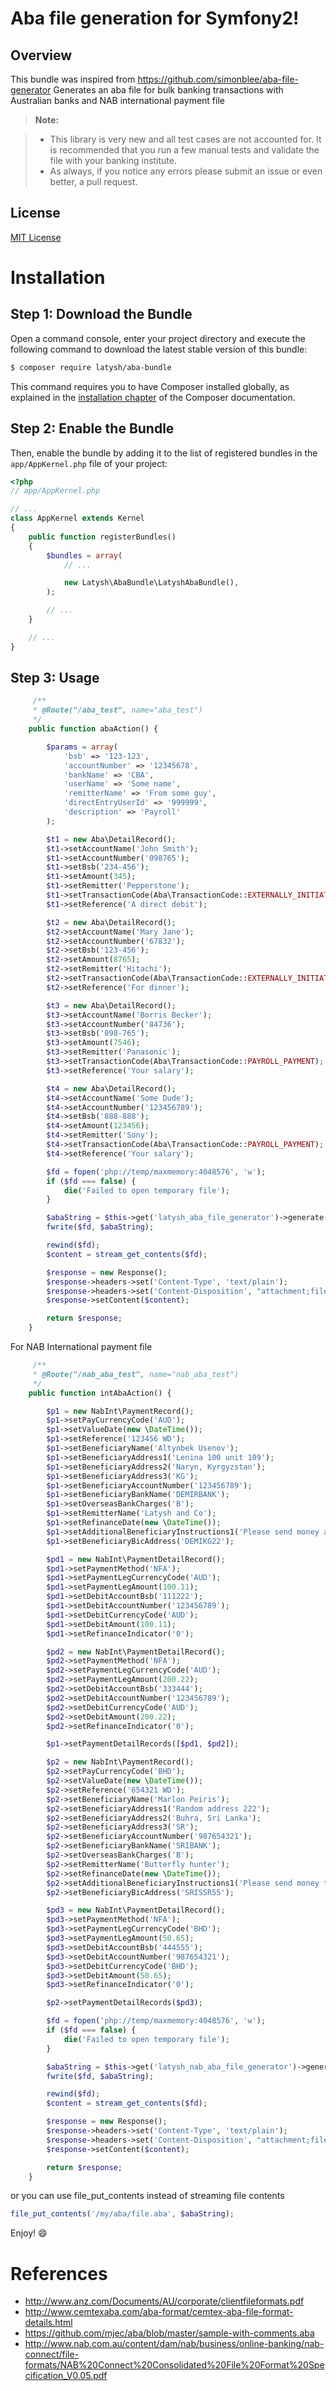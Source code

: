 Aba file generation for Symfony2!
===================

Overview
-------------

This bundle was inspired from https://github.com/simonblee/aba-file-generator
Generates an aba file for bulk banking transactions with Australian banks and NAB international payment file

> **Note:**

> - This library is very new and all test cases are not accounted for. It is recommended that you run a few manual tests and validate the file with your banking institute.
> - As always, if you notice any errors please submit an issue or even better, a pull request.

License
-------------
[MIT License](https://en.wikipedia.org/wiki/MIT_License)

Installation
============

Step 1: Download the Bundle
---------------------------

Open a command console, enter your project directory and execute the
following command to download the latest stable version of this bundle:

```bash
$ composer require latysh/aba-bundle
```

This command requires you to have Composer installed globally, as explained
in the [installation chapter](https://getcomposer.org/doc/00-intro.md)
of the Composer documentation.

Step 2: Enable the Bundle
-------------------------

Then, enable the bundle by adding it to the list of registered bundles
in the `app/AppKernel.php` file of your project:

```php
<?php
// app/AppKernel.php

// ...
class AppKernel extends Kernel
{
    public function registerBundles()
    {
        $bundles = array(
            // ...

            new Latysh\AbaBundle\LatyshAbaBundle(),
        );

        // ...
    }

    // ...
}
```

Step 3: Usage
-------------------------
```php
     /**
     * @Route("/aba_test", name="aba_test")
     */
    public function abaAction() {

        $params = array(
            'bsb' => '123-123',
            'accountNumber' => '12345678',
            'bankName' => 'CBA',
            'userName' => 'Some name',
            'remitterName' => 'From some guy',
            'directEntryUserId' => '999999',
            'description' => 'Payroll'
        );

        $t1 = new Aba\DetailRecord();
        $t1->setAccountName('John Smith');
        $t1->setAccountNumber('098765');
        $t1->setBsb('234-456');
        $t1->setAmount(345);
        $t1->setRemitter('Pepperstone');
        $t1->setTransactionCode(Aba\TransactionCode::EXTERNALLY_INITIATED_DEBIT);
        $t1->setReference('A direct debit');

        $t2 = new Aba\DetailRecord();
        $t2->setAccountName('Mary Jane');
        $t2->setAccountNumber('67832');
        $t2->setBsb('123-456');
        $t2->setAmount(8765);
        $t2->setRemitter('Hitachi');
        $t2->setTransactionCode(Aba\TransactionCode::EXTERNALLY_INITIATED_CREDIT);
        $t2->setReference('For dinner');

        $t3 = new Aba\DetailRecord();
        $t3->setAccountName('Borris Becker');
        $t3->setAccountNumber('84736');
        $t3->setBsb('098-765');
        $t3->setAmount(7546);
        $t3->setRemitter('Panasonic');
        $t3->setTransactionCode(Aba\TransactionCode::PAYROLL_PAYMENT);
        $t3->setReference('Your salary');

        $t4 = new Aba\DetailRecord();
        $t4->setAccountName('Some Dude');
        $t4->setAccountNumber('123456789');
        $t4->setBsb('888-888');
        $t4->setAmount(123456);
        $t4->setRemitter('Sony');
        $t4->setTransactionCode(Aba\TransactionCode::PAYROLL_PAYMENT);
        $t4->setReference('Your salary');

        $fd = fopen('php://temp/maxmemory:4048576', 'w');
        if ($fd === false) {
            die('Failed to open temporary file');
        }

        $abaString = $this->get('latysh_aba_file_generator')->generate($params, [$t1, $t2, $t3, $t4]); // $transaction could also be an array here
        fwrite($fd, $abaString);

        rewind($fd);
        $content = stream_get_contents($fd);

        $response = new Response();
        $response->headers->set('Content-Type', 'text/plain');
        $response->headers->set('Content-Disposition', "attachment;filename=test.aba");
        $response->setContent($content);

        return $response;
    }
```

For NAB International payment file

```php
     /**
     * @Route("/nab_aba_test", name="nab_aba_test")
     */
    public function intAbaAction() {

        $p1 = new NabInt\PaymentRecord();
        $p1->setPayCurrencyCode('AUD');
        $p1->setValueDate(new \DateTime());
        $p1->setReference('123456 WD');
        $p1->setBeneficiaryName('Altynbek Usenov');
        $p1->setBeneficiaryAddress1('Lenina 100 unit 109');
        $p1->setBeneficiaryAddress2('Naryn, Kyrgyzstan');
        $p1->setBeneficiaryAddress3('KG');
        $p1->setBeneficiaryAccountNumber('123456789');
        $p1->setBeneficiaryBankName('DEMIRBANK');
        $p1->setOverseasBankCharges('B');
        $p1->setRemitterName('Latysh and Co');
        $p1->setRefinanceDate(new \DateTime());
        $p1->setAdditionalBeneficiaryInstructions1('Please send money asap');
        $p1->setBeneficiaryBicAddress('DEMIKG22');

        $pd1 = new NabInt\PaymentDetailRecord();
        $pd1->setPaymentMethod('NFA');
        $pd1->setPaymentLegCurrencyCode('AUD');
        $pd1->setPaymentLegAmount(100.11);
        $pd1->setDebitAccountBsb('111222');
        $pd1->setDebitAccountNumber('123456789');
        $pd1->setDebitCurrencyCode('AUD');
        $pd1->setDebitAmount(100.11);
        $pd1->setRefinanceIndicator('0');

        $pd2 = new NabInt\PaymentDetailRecord();
        $pd2->setPaymentMethod('NFA');
        $pd2->setPaymentLegCurrencyCode('AUD');
        $pd2->setPaymentLegAmount(200.22);
        $pd2->setDebitAccountBsb('333444');
        $pd2->setDebitAccountNumber('123456789');
        $pd2->setDebitCurrencyCode('AUD');
        $pd2->setDebitAmount(200.22);
        $pd2->setRefinanceIndicator('0');

        $p1->setPaymentDetailRecords([$pd1, $pd2]);

        $p2 = new NabInt\PaymentRecord();
        $p2->setPayCurrencyCode('BHD');
        $p2->setValueDate(new \DateTime());
        $p2->setReference('654321 WD');
        $p2->setBeneficiaryName('Marlon Peiris');
        $p2->setBeneficiaryAddress1('Random address 222');
        $p2->setBeneficiaryAddress2('Buhra, Sri Lanka');
        $p2->setBeneficiaryAddress3('SR');
        $p2->setBeneficiaryAccountNumber('987654321');
        $p2->setBeneficiaryBankName('SRIBANK');
        $p2->setOverseasBankCharges('B');
        $p2->setRemitterName('Butterfly hunter');
        $p2->setRefinanceDate(new \DateTime());
        $p2->setAdditionalBeneficiaryInstructions1('Please send money to best designer');
        $p2->setBeneficiaryBicAddress('SRISSR55');

        $pd3 = new NabInt\PaymentDetailRecord();
        $pd3->setPaymentMethod('NFA');
        $pd3->setPaymentLegCurrencyCode('BHD');
        $pd3->setPaymentLegAmount(50.65);
        $pd3->setDebitAccountBsb('444555');
        $pd3->setDebitAccountNumber('987654321');
        $pd3->setDebitCurrencyCode('BHD');
        $pd3->setDebitAmount(50.65);
        $pd3->setRefinanceIndicator('0');

        $p2->setPaymentDetailRecords($pd3);

        $fd = fopen('php://temp/maxmemory:4048576', 'w');
        if ($fd === false) {
            die('Failed to open temporary file');
        }

        $abaString = $this->get('latysh_nab_aba_file_generator')->generate([$p1, $p2]); // $transaction could also be an array here
        fwrite($fd, $abaString);

        rewind($fd);
        $content = stream_get_contents($fd);

        $response = new Response();
        $response->headers->set('Content-Type', 'text/plain');
        $response->headers->set('Content-Disposition', "attachment;filename=nabtest.aba");
        $response->setContent($content);

        return $response;
    }

```
or you can use file_put_contents instead of streaming file contents

```php
file_put_contents('/my/aba/file.aba', $abaString);
```
Enjoy! :smile:

References
============

* http://www.anz.com/Documents/AU/corporate/clientfileformats.pdf
* http://www.cemtexaba.com/aba-format/cemtex-aba-file-format-details.html
* https://github.com/mjec/aba/blob/master/sample-with-comments.aba
* http://www.nab.com.au/content/dam/nab/business/online-banking/nab-connect/file-formats/NAB%20Connect%20Consolidated%20File%20Format%20Specification_V0.05.pdf